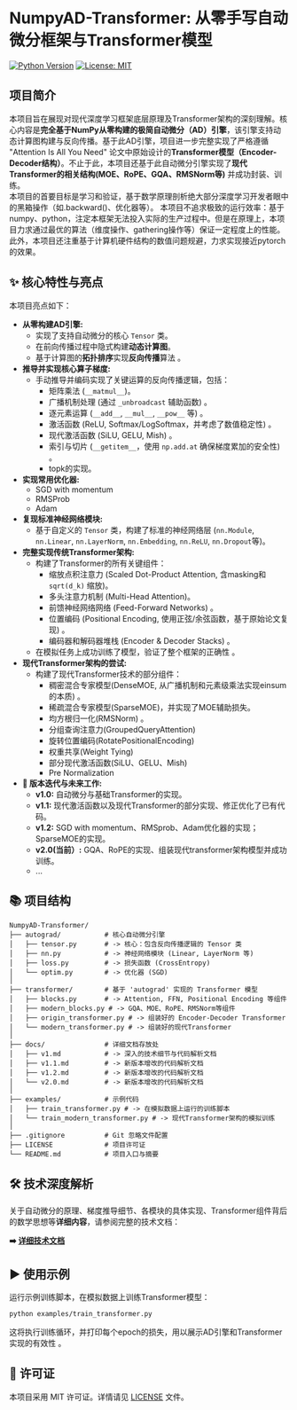 # NumpyAD-Transformer: 从零手写自动微分框架与Transformer模型

[![Python Version](https://img.shields.io/badge/Python-3.8%2B-blue.svg)](https://www.python.org/)
[![License: MIT](https://img.shields.io/badge/License-MIT-yellow.svg)](https://opensource.org/licenses/MIT)

## 项目简介

本项目旨在展现对现代深度学习框架底层原理及Transformer架构的深刻理解。核心内容是**完全基于NumPy从零构建的极简自动微分（AD）引擎**，该引擎支持动态计算图构建与反向传播。基于此AD引擎，项目进一步完整实现了严格遵循 "Attention Is All You Need" 论文中原始设计的**Transformer模型（Encoder-Decoder结构）**。不止于此，本项目还基于此自动微分引擎实现了**现代Transformer的相关结构(MOE、RoPE、GQA、RMSNorm等)** 并成功封装、训练。  
本项目的首要目标是学习和验证，基于数学原理剖析绝大部分深度学习开发者眼中的黑箱操作（如.backward()、优化器等）。
本项目不追求极致的运行效率：基于numpy、python，注定本框架无法投入实际的生产过程中。但是在原理上，本项目力求通过最优的算法（维度操作、gathering操作等）保证一定程度上的性能。此外，本项目还注重基于计算机硬件结构的数值问题规避，力求实现接近pytorch的效果。

## ✨ 核心特性与亮点

本项目亮点如下：

* **从零构建AD引擎:**
    * 实现了支持自动微分的核心 `Tensor` 类。
    * 在前向传播过程中隐式构建**动态计算图**。
    * 基于计算图的**拓扑排序**实现**反向传播**算法 。
* **推导并实现核心算子梯度:**
    * 手动推导并编码实现了关键运算的反向传播逻辑，包括：
        * 矩阵乘法 (`__matmul__`)。
        * 广播机制处理 (通过 `_unbroadcast` 辅助函数) 。
        * 逐元素运算 (`__add__`, `__mul__`, `__pow__` 等) 。
        * 激活函数 (ReLU, Softmax/LogSoftmax，并考虑了数值稳定性) 。
        * 现代激活函数 (SiLU, GELU, Mish) 。
        * 索引与切片 (`__getitem__`，使用 `np.add.at` 确保梯度累加的安全性) 。
        * topk的实现。
* **实现常用优化器:**
    * SGD with momentum
    * RMSProb
    * Adam
* **复现标准神经网络模块:**
    * 基于自定义的 `Tensor` 类，构建了标准的神经网络层 (`nn.Module`, `nn.Linear`, `nn.LayerNorm`, `nn.Embedding`, `nn.ReLU`, `nn.Dropout`等)。
* **完整实现传统Transformer架构:**
    * 构建了Transformer的所有关键组件：
        * 缩放点积注意力 (Scaled Dot-Product Attention, 含masking和 `sqrt(d_k)` 缩放)。
        * 多头注意力机制 (Multi-Head Attention)。
        * 前馈神经网络网络 (Feed-Forward Networks) 。
        * 位置编码 (Positional Encoding, 使用正弦/余弦函数，基于原始论文复现) 。
        * 编码器和解码器堆栈 (Encoder & Decoder Stacks) 。
    * 在模拟任务上成功训练了模型，验证了整个框架的正确性 。
* **现代Transformer架构的尝试:**
    * 构建了现代Transformer技术的部分组件：
        * 稠密混合专家模型(DenseMOE, 从广播机制和元素级乘法实现einsum的本质) 。
        * 稀疏混合专家模型(SparseMOE)，并实现了MOE辅助损失。
        * 均方根归一化(RMSNorm) 。
        * 分组查询注意力(GroupedQueryAttention)
        * 旋转位置编码(RotatePositionalEncoding)
        * 权重共享(Weight Tying)
        * 部分现代激活函数(SiLU、GELU、Mish)
        * Pre Normalization
* **🚀 版本迭代与未来工作:**
    * **v1.0:** 自动微分与基础Transformer的实现。
    * **v1.1:** 现代激活函数以及现代Transformer的部分实现、修正优化了已有代码。
    * **v1.2:** SGD with momentum、RMSprob、Adam优化器的实现；SparseMOE的实现。
    * **v2.0(当前）:** GQA、RoPE的实现、组装现代transformer架构模型并成功训练。
    * ...
## 📚 项目结构

```
NumpyAD-Transformer/
├── autograd/           # 核心自动微分引擎
│   ├── tensor.py       # -> 核心：包含反向传播逻辑的 Tensor 类
│   ├── nn.py           # -> 神经网络模块 (Linear, LayerNorm 等)
│   ├── loss.py         # -> 损失函数 (CrossEntropy)
│   └── optim.py        # -> 优化器 (SGD)
│
├── transformer/        # 基于 'autograd' 实现的 Transformer 模型
│   ├── blocks.py       # -> Attention, FFN, Positional Encoding 等组件
│   ├── modern_blocks.py # -> GQA、MOE、RoPE、RMSNorm等组件
│   ├── origin_transformer.py # -> 组装好的 Encoder-Decoder Transformer
│   └── modern_transformer.py # -> 组装好的现代Transformer
│
├── docs/               # 详细文档存放处
│   ├── v1.md           # -> 深入的技术细节与代码解析文档
│   ├── v1.1.md         # -> 新版本增改的代码解析文档
│   ├── v1.2.md         # -> 新版本增改的代码解析文档
│   └── v2.0.md         # -> 新版本增改的代码解析文档
│
├── examples/           # 示例代码
│   ├── train_transformer.py # -> 在模拟数据上运行的训练脚本
│   └── train_modern_transformer.py # -> 现代Transformer架构的模拟训练
│
├── .gitignore          # Git 忽略文件配置
├── LICENSE             # 项目许可证
└── README.md           # 项目入口与摘要
```

## 🛠️ 技术深度解析

关于自动微分的原理、梯度推导细节、各模块的具体实现、Transformer组件背后的数学思想等**详细内容**，请参阅完整的技术文档：

**➡️ [详细技术文档](./docs)**

## ▶️ 使用示例

运行示例训练脚本，在模拟数据上训练Transformer模型：

```bash
python examples/train_transformer.py
```

这将执行训练循环，并打印每个epoch的损失，用以展示AD引擎和Transformer实现的有效性 。

## 📜 许可证

本项目采用 MIT 许可证。详情请见 [LICENSE](./LICENSE) 文件。
